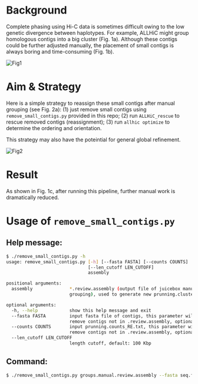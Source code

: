 # Background

Complete phasing using Hi-C data is sometimes difficult owing to the low genetic divergence between haplotypes. For example, ALLHiC might group homologous contigs into a big cluster (Fig. 1a). Although these contigs could be further adjusted manually, the placement of small contigs is always boring and time-consuming (Fig. 1b).

![Fig1](https://github.com/zengxiaofei/small-contig-repartition/blob/master/figs/Fig1.png)

# Aim & Strategy

Here is a simple strategy to reassign these small contigs after manual grouping (see Fig. 2a): (1) just remove small contigs using ` remove_small_contigs.py` provided in this repo; (2) run `ALLHiC_rescue` to rescue removed contigs (reassignment); (3) run `allhic optimize` to determine the ordering and orientation.

This strategy may also have the poteintial for general global refinement.

![Fig2](https://github.com/zengxiaofei/small-contig-repartition/blob/master/figs/Fig2.png)

# Result

As shown in Fig. 1c, after running this pipeline, further manual work is dramatically reduced.

# Usage of `remove_small_contigs.py`

## Help message:

```Bash
$ ./remove_small_contigs.py -h
usage: remove_small_contigs.py [-h] [--fasta FASTA] [--counts COUNTS]
                               [--len_cutoff LEN_CUTOFF]
                               assembly

positional arguments:
  assembly              *.review.assembly (output file of juicebox manual
                        grouping), used to generate new prunning.clusters.txt

optional arguments:
  -h, --help            show this help message and exit
  --fasta FASTA         input fasta file of contigs, this parameter will
                        remove contigs not in .review.assembly, optional
  --counts COUNTS       input prunning.counts_RE.txt, this parameter will
                        remove contigs not in .review.assembly, optional
  --len_cutoff LEN_CUTOFF
                        length cutoff, default: 100 Kbp
```

## Command:

```Bash
$ ./remove_small_contigs.py groups.manual.review.assembly --fasta seq.fasta --counts prunning.counts_GATC.txt
```

